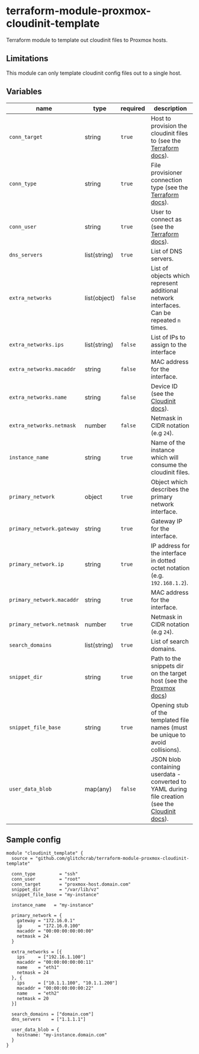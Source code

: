 # terraform-module-proxmox-cloudinit-template

Terraform module to template out cloudinit files to Proxmox hosts.


## Limitations

This module can only template cloudinit config files out to a single host.

## Variables

| name                      | type         | required | description                      |
|---------------------------|--------------|----------|----------------------------------|
| `conn_target`             | string       | `true`   | Host to provision the cloudinit files to (see the [Terraform docs](https://www.terraform.io/docs/language/resources/provisioners/connection.html)). |
| `conn_type`               | string       | `true`   | File provisioner connection type (see the [Terraform docs](https://www.terraform.io/docs/language/resources/provisioners/connection.html)). |
| `conn_user`               | string       | `true`   | User to connect as (see the [Terraform docs](https://www.terraform.io/docs/language/resources/provisioners/connection.html)). |
| `dns_servers`             | list(string) | `true`   | List of DNS servers.             |
| `extra_networks`          | list(object) | `false`  | List of objects which represent additional network interfaces. Can be repeated `n` times. |
| `extra_networks.ips`      | list(string) | `false`  | List of IPs to assign to the interface |
| `extra_networks.macaddr`  | string       | `false`  | MAC address for the interface.   |
| `extra_networks.name`     | string       | `false`  | Device ID (see the [Cloudinit docs](https://cloudinit.readthedocs.io/en/latest/topics/network-config-format-v2.html#device-configuration-ids)). |
| `extra_networks.netmask`  | number       | `false`  | Netmask in CIDR notation (e.g `24`). |
| `instance_name`           | string       | `true`   | Name of the instance which will consume the cloudinit files. |
| `primary_network`         | object       | `true`   | Object which describes the primary network interface. |
| `primary_network.gateway` | string       | `true`   | Gateway IP for the interface.    |
| `primary_network.ip`      | string       | `true`   | IP address for the interface in dotted octet notation (e.g. `192.168.1.2`). |
| `primary_network.macaddr` | string       | `true`   | MAC address for the interface.   |
| `primary_network.netmask` | number       | `true`   | Netmask in CIDR notation (e.g `24`). |
| `search_domains`          | list(string) | `true`   | List of search domains.          |
| `snippet_dir`             | string       | `true`   | Path to the snippets dir on the target host (see the [Proxmox docs](https://pve.proxmox.com/wiki/Storage)) |
| `snippet_file_base`       | string       | `true`   | Opening stub of the templated file names (must be unique to avoid collisions). |
| `user_data_blob`          | map(any)     | `false`  | JSON blob containing userdata - converted to YAML during file creation (see the [Cloudinit docs](https://cloudinit.readthedocs.io/en/latest/topics/examples.html)). |

## Sample config

```hcl
module "cloudinit_template" {
  source = "github.com/glitchcrab/terraform-module-proxmox-cloudinit-template"

  conn_type         = "ssh"
  conn_user         = "root"
  conn_target       = "proxmox-host.domain.com"
  snippet_dir       = "/var/lib/vz"
  snippet_file_base = "my-instance"

  instance_name   = "my-instance"

  primary_network = {
    gateway = "172.16.0.1"
    ip      = "172.16.0.100"
    macaddr = "00:00:00:00:00:00"
    netmask = 24
  }

  extra_networks = [{
    ips     = ["192.16.1.100"]
    macaddr = "00:00:00:00:00:11"
    name    = "eth1"
    netmask = 24
  }, {
    ips     = ["10.1.1.100", "10.1.1.200"]
    macaddr = "00:00:00:00:00:22"
    name    = "eth2"
    netmask = 20
  }]

  search_domains = ["domain.com"]
  dns_servers    = ["1.1.1.1"]

  user_data_blob = {
    hostname: "my-instance.domain.com"
  }
}
```
